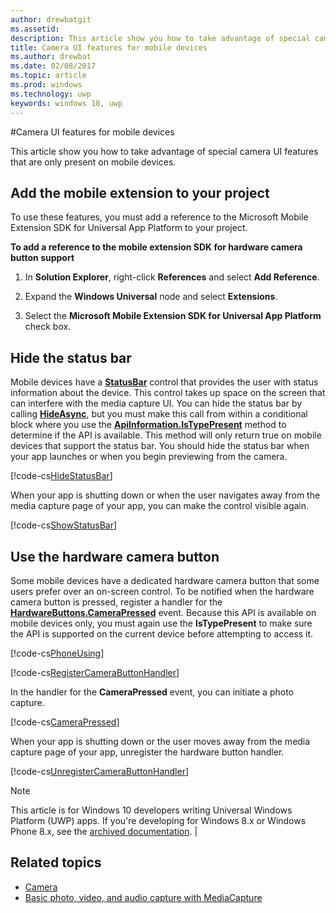 ---author: drewbatgitms.assetid: description: This article show you how to take advantage of special camera UI features that are only present on mobile devices.title: Camera UI features for mobile devicesms.author: drewbatms.date: 02/08/2017ms.topic: articlems.prod: windowsms.technology: uwpkeywords: windows 10, uwp---#Camera UI features for mobile devicesThis article show you how to take advantage of special camera UI features that are only present on mobile devices. ## Add the mobile extension to your project To use these features, you must add a reference to the Microsoft Mobile Extension SDK for Universal App Platform to your project.**To add a reference to the mobile extension SDK for hardware camera button support**1.  In **Solution Explorer**, right-click **References** and select **Add Reference**.2.  Expand the **Windows Universal** node and select **Extensions**.3.  Select the **Microsoft Mobile Extension SDK for Universal App Platform** check box.## Hide the status barMobile devices have a [**StatusBar**](https://msdn.microsoft.com/library/windows/apps/dn633864) control that provides the user with status information about the device. This control takes up space on the screen that can interfere with the media capture UI. You can hide the status bar by calling [**HideAsync**](https://msdn.microsoft.com/library/windows/apps/dn610339), but you must make this call from within a conditional block where you use the [**ApiInformation.IsTypePresent**](https://msdn.microsoft.com/library/windows/apps/dn949016) method to determine if the API is available. This method will only return true on mobile devices that support the status bar. You should hide the status bar when your app launches or when you begin previewing from the camera.[!code-cs[HideStatusBar](./code/BasicMediaCaptureWin10/cs/MainPage.xaml.cs#SnippetHideStatusBar)]When your app is shutting down or when the user navigates away from the media capture page of your app, you can make the control visible again.[!code-cs[ShowStatusBar](./code/BasicMediaCaptureWin10/cs/MainPage.xaml.cs#SnippetShowStatusBar)]## Use the hardware camera buttonSome mobile devices have a dedicated hardware camera button that some users prefer over an on-screen control. To be notified when the hardware camera button is pressed, register a handler for the [**HardwareButtons.CameraPressed**](https://msdn.microsoft.com/library/windows/apps/dn653805) event. Because this API is available on mobile devices only, you must again use the **IsTypePresent** to make sure the API is supported on the current device before attempting to access it.[!code-cs[PhoneUsing](./code/BasicMediaCaptureWin10/cs/MainPage.xaml.cs#SnippetPhoneUsing)][!code-cs[RegisterCameraButtonHandler](./code/BasicMediaCaptureWin10/cs/MainPage.xaml.cs#SnippetRegisterCameraButtonHandler)]In the handler for the **CameraPressed** event, you can initiate a photo capture.[!code-cs[CameraPressed](./code/BasicMediaCaptureWin10/cs/MainPage.xaml.cs#SnippetCameraPressed)]When your app is shutting down or the user moves away from the media capture page of your app, unregister the hardware button handler.[!code-cs[UnregisterCameraButtonHandler](./code/BasicMediaCaptureWin10/cs/MainPage.xaml.cs#SnippetUnregisterCameraButtonHandler)]> [!NOTE]> This article is for Windows 10 developers writing Universal Windows Platform (UWP) apps. If you're developing for Windows 8.x or Windows Phone 8.x, see the [archived documentation](http://go.microsoft.com/fwlink/p/?linkid=619132).                                                                                   |## Related topics* [Camera](camera.md)* [Basic photo, video, and audio capture with MediaCapture](basic-photo-video-and-audio-capture-with-MediaCapture.md)
